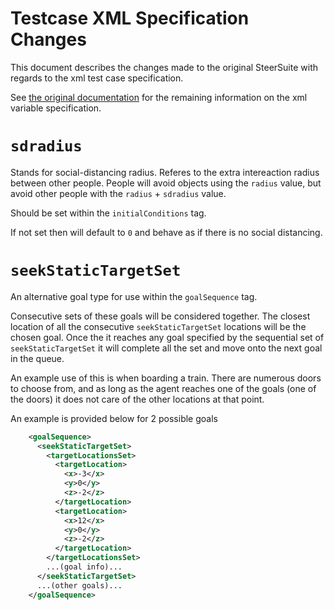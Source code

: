 # Testcase XML Specification Changes 

This document describes the changes made to the original SteerSuite with regards to the xml test case specification. 

See [the original documentation]() for the remaining information on the xml variable specification.

<!-- # `radius` 

Still referes to the physical dimensions of the person. People should never be within this distance from other items within the simulation, else they have collided. -->

# `sdradius`

Stands for social-distancing radius. Referes to the extra intereaction radius between other people. People will avoid objects using the `radius` value, but avoid other people with the `radius` + `sdradius` value. 

Should be set within the `initialConditions` tag.

If not set then will default to `0` and behave as if there is no social distancing.

# `seekStaticTargetSet`

An alternative goal type for use within the `goalSequence` tag. 

Consecutive sets of these goals will be considered together. The closest location of all the consecutive `seekStaticTargetSet` locations will be the chosen goal. Once the it reaches any goal specified by the sequential set of `seekStaticTargetSet` it will complete all the set and move onto the next goal in the queue.

An example use of this is when boarding a train. There are numerous doors to choose from, and as long as the agent reaches one of the goals (one of the doors) it does not care of the other locations at that point.

An example is provided below for 2 possible goals

```xml
    <goalSequence>
      <seekStaticTargetSet>
        <targetLocationsSet>
          <targetLocation>
            <x>-3</x>
            <y>0</y>
            <z>-2</z>
          </targetLocation>
          <targetLocation>
            <x>12</x>
            <y>0</y>
            <z>-2</z>
          </targetLocation>
        </targetLocationsSet>
        ...(goal info)...
      </seekStaticTargetSet>
      ...(other goals)...
    </goalSequence>
```